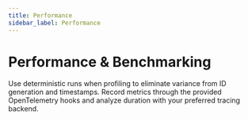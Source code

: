 ```yaml
---
title: Performance
sidebar_label: Performance
---
```


# Performance & Benchmarking

Use deterministic runs when profiling to eliminate variance from ID generation and timestamps. Record metrics through the provided OpenTelemetry hooks and analyze duration with your preferred tracing backend.
